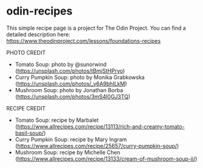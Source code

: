 # odin-recipes
This simple recipe page is a project for The Odin Project. You can find a detailed description here: https://www.theodinproject.com/lessons/foundations-recipes


PHOTO CREDIT  
- Tomato Soup: photo by @sunorwind (https://unsplash.com/photos/tBmjStHPryo)
- Curry Pumpkin Soup: photo by Monika Grabkowska (https://unsplash.com/photos/_y6A9bhILkM)
- Mushroom Soup: photo by Jonathan Borba (https://unsplash.com/photos/3mS4I0GJ3TQ)

RECIPE CREDIT
- Tomato Soup: recipe by Marbalet (https://www.allrecipes.com/recipe/13113/rich-and-creamy-tomato-basil-soup/)
- Curry Pumpkin Soup: recipe by Mary Ingram (https://www.allrecipes.com/recipe/25657/curry-pumpkin-soup/)
- Mushroom Soup: recipe by Michelle Chen (https://www.allrecipes.com/recipe/13133/cream-of-mushroom-soup-ii/)

